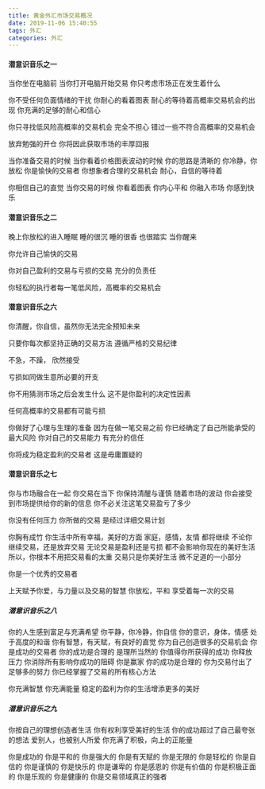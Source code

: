 ```yaml
---
title: 黄金外汇市场交易概况
date: 2019-11-06 15:40:55
tags: 外汇
categories: 外汇
---
```

#### 潜意识音乐之一

当你坐在电脑前
当你打开电脑开始交易
你只考虑市场正在发生着什么

你不受任何负面情绪的干扰
你耐心的看着图表
耐心的等待着高概率交易机会的出现
你充满的足够的耐心和信心


你只寻找低风险高概率的交易机会
完全不担心
错过一些不符合高概率的交易机会

放弃勉强的开仓
你将因此获取市场的丰厚回报

当你准备交易的时候
当你看着价格图表波动的时候
你的思路是清晰的
你冷静，你放松
你是愉快的交易者
你想象者合理的交易机会
耐心，自信的等待着


你相信自己的直觉
当你交易的时候
你看着图表
你内心平和
你融入市场
你感到快乐

#### 潜意识音乐之二

晚上你放松的进入睡眠
睡的很沉
睡的很香
也很踏实
当你醒来

你允许自己愉快的交易

你对自己盈利的交易与亏损的交易
充分的负责任

你轻松的执行者每一笔低风险，高概率的交易机会



#### 潜意识音乐之六

你清醒，你自信，虽然你无法完全预知未来

只要你每次都坚持正确的交易方法
遵循严格的交易纪律


不急，不躁，
欣然接受

亏损如同做生意所必要的开支

你不用猜测市场之后会发生什么
这不是你盈利的决定性因素


任何高概率的交易都有可能亏损

你做好了心理与生理的准备
因为在做一笔交易之前
你已经确定了自己所能承受的最大风险
你对自己的交易能力
有充分的信任


你将成为稳定盈利的交易者
这是毋庸置疑的

#### 潜意识音乐之七

你与市场融合在一起
你交易在当下
你保持清醒与谨慎
随着市场的波动
你会接受到市场提供给你的新的信息
你不必关注这笔交易盈亏了多少

你没有任何压力
你所做的交易
是经过详细交易计划

你胸有成竹
你生活中所有幸福，美好的方面
家庭，感情，友情
都将继续
不论你继续交易，还是放弃交易
无论交易是盈利还是亏损
都不会影响你现在的美好生活
所以，你根本不用把交易看的太重
交易只是你美好生活
微不足道的一小部分

你是一个优秀的交易者

上天赋予你爱，与力量以及交易的智慧
你放松，平和
享受着每一次的交易

##### 潜意识音乐之八
你的人生感到富足与充满希望
你平静，你冷静，你自信
你的意识，身体，情感
处于高度的和谐
你有智慧，有天赋，有良好的直觉
你为自己创造很多的交易机会
你是成功的交易者
你的成功是合理的
是理所当然的
你值得你所获得的成功
你释放压力
你消除所有影响你成功的阻碍
你是赢家
你的成功是合理的
你为交易付出了足够多的努力
你已经掌握了交易的所有核心方法

你充满智慧
你充满能量
稳定的盈利为你的生活增添更多的美好

##### 潜意识音乐之九
你按自己的理想创造者生活
你有权利享受美好的生活
你的成功超过了自己最夸张的想法
爱别人，也被别人所爱
你充满了积极，向上的正能量


你是成功的
你是平和的
你是强大的
你是有天赋的
你是无限的
你是轻松的
你是自信的
你是谨慎的
你是快乐的
你是谦卑的
你是感恩的
你是有价值的
你是积极正面的
你是乐观的
你是健康的
你是交易领域真正的强者
